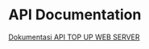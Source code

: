 # API Documentation
[Dokumentasi API TOP UP WEB SERVER](https://documenter.getpostman.com/view/11380838/UzBsGPam)